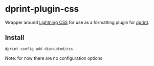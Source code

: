 # dprint-plugin-css

Wrapper around [Lightning CSS](https://github.com/parcel-bundler/lightningcss) for use as a formatting plugin for [dprint](https://github.com/dprint/dprint).

## Install

```sh
dprint config add disrupted/css
```

Note: for now there are no configuration options
